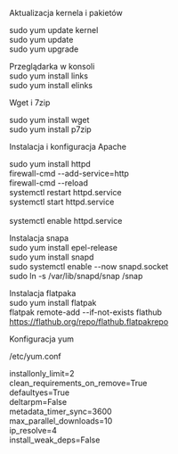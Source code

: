Aktualizacja kernela i pakietów <br />

sudo yum update kernel <br />
sudo yum update <br />
sudo yum upgrade <br />

Przeglądarka w konsoli <br />
sudo yum install links <br />
sudo yum install elinks <br />

Wget i 7zip <br />

sudo yum install wget <br />
sudo yum install p7zip <br />

Instalacja i konfiguracja Apache <br />

sudo yum install httpd <br />
firewall-cmd --add-service=http <br />
firewall-cmd --reload <br />
systemctl restart httpd.service <br />
systemctl start httpd.service <br />  
systemctl enable httpd.service <br />

Instalacja snapa <br />
sudo yum install epel-release <br />
sudo yum install snapd <br />
sudo systemctl enable --now snapd.socket <br />
sudo ln -s /var/lib/snapd/snap /snap <br />

Instalacja flatpaka <br />
sudo yum install flatpak <br />
flatpak remote-add --if-not-exists flathub https://flathub.org/repo/flathub.flatpakrepo <br />

Konfiguracja yum <br />

/etc/yum.conf <br />

installonly_limit=2 <br />
clean_requirements_on_remove=True <br />
defaultyes=True <br />
deltarpm=False <br />
metadata_timer_sync=3600 <br />
max_parallel_downloads=10 <br />
ip_resolve=4 <br />
install_weak_deps=False <br />






